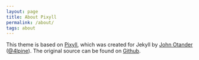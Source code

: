 ```yaml
---
layout: page
title: About Pixyll
permalink: /about/
tags: about
---
```


This theme is based on [Pixyll](http://pixyll.com/), which was created for Jekyll by [John Otander](http://johnotander.com)
([@4lpine](https://twitter.com/4lpine)). The original source can be found on [Github](https://github.com/johnotander/pixyll).